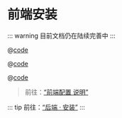 # 前端安装

::: warning
目前文档仍在陆续完善中
:::

<CodeGroup>
  <CodeGroupItem title="CDN" active>

@[code](../../code/quick-start/cdn.html)

  </CodeGroupItem>

  <CodeGroupItem title="YARN">

@[code](../../code/quick-start/yarn.ts)

  </CodeGroupItem>

  <CodeGroupItem title="NPM">
  
@[code](../../code/quick-start/npm.ts)

  </CodeGroupItem>
</CodeGroup>

> 前往：[“前端配置 说明”](/guide/frontend/config.html)

::: tip
前往：[“后端 · 安装”](/guide/backend/install.md)
:::
